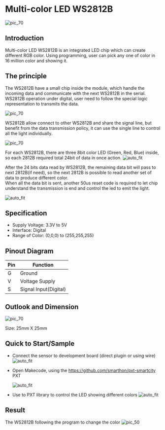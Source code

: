 # Multi-color LED WS2812B

![pic_70](images/WS2812B_0.jpg)
## Introduction
Multi-color LED WS2812B is an integrated LED chip which can create different RGB color. Using programming, user can pick any one of color in 16 million color and showing it. 
<P>


## The principle

The WS2812B have a small chip inside the module, which handle the incoming data and communicate with the next WS2812B in the serial. 
WS2812B operation under digital, user need to follow the special logic representation to transmits the data. <P>
![pic_70](images/WS2812B_1.png)

WS2812B allow connect to other WS2812B and share the signal line, but benefit from the data transmission policy, it can use the single line to control all the light individually.<P>
![pic_70](images/WS2812B_2.png)

For each WS2812B, there are three 8bit color LED (Green, Red, Blue) inside, so each 2812B required total 24bit of data in once action. 
![auto_fit](images/WS2812B_3.png)

After the 24 bits data read by WS2812B, the remaining data bit will pass to next 2812B(if need), so the next 2812B is possible to read another set of data to produce different color.<BR>
When all the data bit is sent, another 50us reset code is required to let chip understand the transmission is end and control the led to emit the light. <P>
![auto_fit](images/WS2812B_4.png)


## Specification 
* Supply Voltage: 3.3V to 5V
* Interface: Digital 
* Range of Color: (0,0,0) to (255,255,255)


## Pinout Diagram

|Pin|Function|
|--|--|
|G|Ground|
|V|Voltage Supply|
|S|Signal Input(Digital)|

## Outlook and Dimension
![pic_70](images/WS2812B_5.png)

Size: 25mm X 25mm

## Quick to Start/Sample

* Connect the sensor to development board (direct plugin or using wire)
![auto_fit](images/WS2812B_6.png)<P>

* Open Makecode, using the https://github.com/smarthon/pxt-smartcity PXT <P>
![auto_fit](images/WS2812B_7.png)<P>

* Use to PXT library to control the LED showing different colors
![auto_fit](images/WS2812B_8.png)

## Result

The WS2812B following the program to change the color
![pic_50](images/WS2812B_9.gif)


